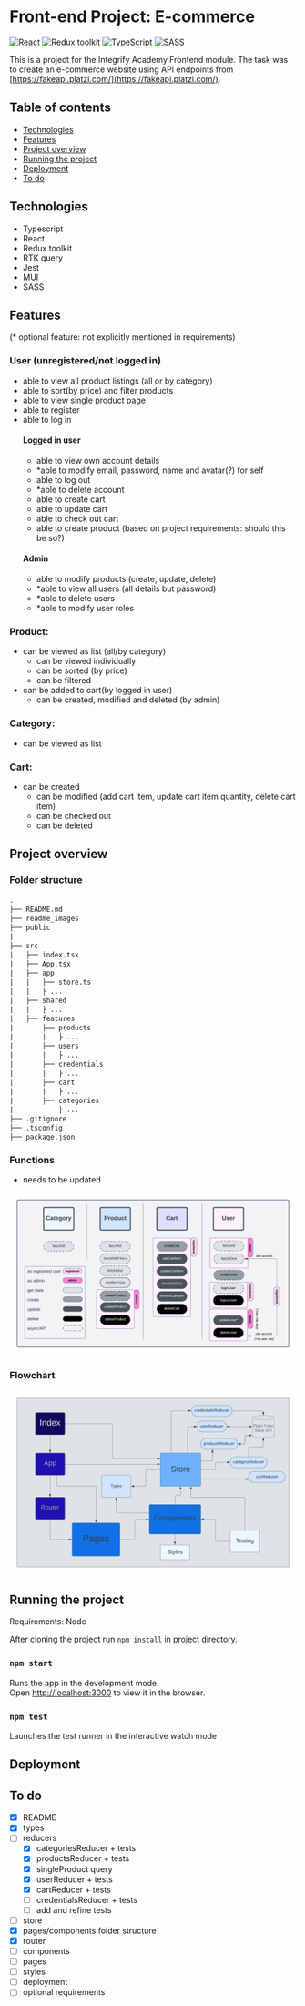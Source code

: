# Front-end Project: E-commerce

![React](https://img.shields.io/badge/React-v.18-blue)
![Redux toolkit](https://img.shields.io/badge/RTK-v.1-purple)
![TypeScript](https://img.shields.io/badge/TypeScript-v.4-green)
![SASS](https://img.shields.io/badge/SASS-v.1-hotpink)

This is a project for the Integrify Academy Frontend module. The task was to create an e-commerce website using API endpoints from [https://fakeapi.platzi.com/](https://fakeapi.platzi.com/).

## Table of contents
- [Technologies](#technologies)
- [Features](#features)
- [Project overview](#project-overview)
- [Running the project](#running-the-project)
- [Deployment](#deployment)
- [To do](#to-do)

## Technologies

- Typescript
- React
- Redux toolkit
- RTK query
- Jest
- MUI
- SASS

## Features

(* optional feature: not explicitly mentioned in requirements)

### User (unregistered/not logged in)
- able to view all product listings (all or by category)
- able to sort(by price) and filter products
- able to view single product page
- able to register
- able to log in
	#### Logged in user
	- able to view own account details
	- *able to modify email, password, name and avatar(?) for self
	- able to log out
	- *able to delete account
	- able to create cart
	- able to update cart
	- able to check out cart
	- able to create product (based on project requirements: should this be so?)
	#### Admin
  - able to modify products (create, update, delete)
  - *able to view all users (all details but password)
  - *able to delete users
  - *able to modify user roles

### Product: 
  - can be viewed as list (all/by category)
	- can be viewed individually
	- can be sorted (by price)
	- can be filtered
  - can be added to cart(by logged in user)
	- can be created, modified and deleted (by admin)

### Category:
  - can be viewed as list

### Cart:
  - can be created
	- can be modified (add cart item, update cart item quantity, delete cart item)
	- can be checked out
	- can be deleted

## Project overview

### Folder structure

````
.
├── README.md
├── readme_images
├── public
|
├── src
|   ├── index.tsx
|   ├── App.tsx
|   ├── app
|   |   ├── store.ts
|   |   ├ ...
|   ├── shared
|   |   ├ ...
|   ├── features
|       ├── products
|       |   ├ ...
|       ├── users
|       |   ├ ...
|       ├── credentials
|       |   ├ ...
|       ├── cart
|       |   ├ ...
|       ├── categories
|           ├ ...
├── .gitignore
├── .tsconfig
├── package.json
````

### Functions

- needs to be updated

![Diagram](readme_images/E-commerceDiagram.png)

### Flowchart

![Flowchart](readme_images/E-commerceFlowchart.png)

## Running the project

Requirements: Node

After cloning the project run `npm install` in project directory.

### `npm start`

Runs the app in the development mode.\
Open [http://localhost:3000](http://localhost:3000) to view it in the browser.

### `npm test`

Launches the test runner in the interactive watch mode

## Deployment

## To do
- [x] README
- [x] types
- [ ] reducers
  - [x] categoriesReducer + tests
  - [x] productsReducer + tests
  - [x] singleProduct query
  - [x] userReducer + tests
  - [x] cartReducer + tests
  - [ ] credentialsReducer + tests
  - [ ] add and refine tests
- [ ] store
- [x] pages/components folder structure
- [x] router
- [ ] components
- [ ] pages
- [ ] styles
- [ ] deployment
- [ ] optional requirements